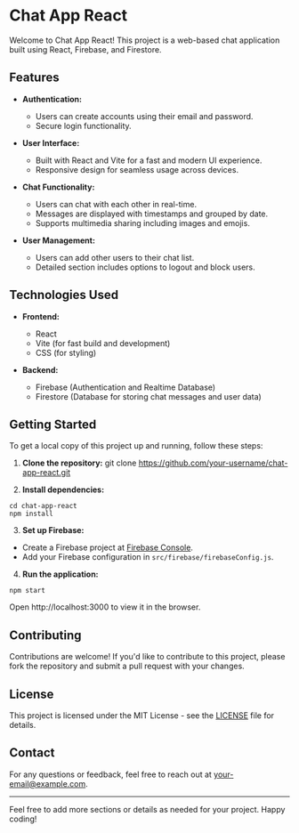 # Chat App React

Welcome to Chat App React! This project is a web-based chat application built using React, Firebase, and Firestore.

## Features

- **Authentication:**
  - Users can create accounts using their email and password.
  - Secure login functionality.

- **User Interface:**
  - Built with React and Vite for a fast and modern UI experience.
  - Responsive design for seamless usage across devices.

- **Chat Functionality:**
  - Users can chat with each other in real-time.
  - Messages are displayed with timestamps and grouped by date.
  - Supports multimedia sharing including images and emojis.

- **User Management:**
  - Users can add other users to their chat list.
  - Detailed section includes options to logout and block users.

## Technologies Used

- **Frontend:**
  - React
  - Vite (for fast build and development)
  - CSS (for styling)

- **Backend:**
  - Firebase (Authentication and Realtime Database)
  - Firestore (Database for storing chat messages and user data)

## Getting Started

To get a local copy of this project up and running, follow these steps:

1. **Clone the repository:**
 git clone https://github.com/your-username/chat-app-react.git


2. **Install dependencies:**

`cd chat-app-react` <br/>
`npm install`


3. **Set up Firebase:**
- Create a Firebase project at [Firebase Console](https://console.firebase.google.com/).
- Add your Firebase configuration in `src/firebase/firebaseConfig.js`.

4. **Run the application:**

`npm start` <br/>

Open http://localhost:3000 to view it in the browser.

## Contributing

Contributions are welcome! If you'd like to contribute to this project, please fork the repository and submit a pull request with your changes.

## License

This project is licensed under the MIT License - see the [LICENSE](LICENSE) file for details.

## Contact

For any questions or feedback, feel free to reach out at your-email@example.com.

---

Feel free to add more sections or details as needed for your project. Happy coding!
